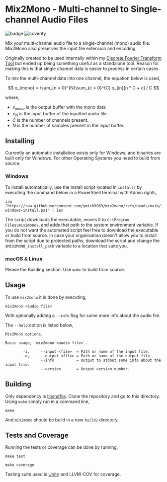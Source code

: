 # Mix2Mono - Multi-channel to Single-channel Audio Files
![badge](https://badgen.net/badge/Coverage/100/blue) ![coverity](https://scan.coverity.com/projects/31713/badge.svg)

Mix your multi-channel audio file to a single-channel (mono) audio file. Mix2Mono also preserves the input file extension and encoding.

Originally created to be used internally within my [Discrete Fourier Transform Tool](https://github.com/ymich9963/dftt) but ended up being something useful as a standalone tool. Reason for making this is that single channel data is easier to process in certain cases.

To mix the multi-channel data into one channel, the equation below is used,

$$
x_{mono} = \sum_{n = 0}^{N}\sum_{c = 0}^{C} x_{in}[n * C + c] / C 
$$

where,
- $x_{mono}$ is the output buffer with the mono data
- $x_{in}$ is the input buffer of the inputted audio file.
- $C$ is the number of channels present.
- $N$ is the number of samples present in the input buffer.

## Installing
Currently an automatic installation exists only for Windows, and binaries are built only for Windows. For other Operating Systems you need to build from source.

### Windows
To install automatically, use the install script located in `install/` by executing the command below in a PowerShell terminal with Admin rights,

```
irm "https://raw.githubusercontent.com/ymich9963/mix2mono/refs/heads/main/install/mix2mono-windows-install.ps1" | iex
```

The script downloads the executable, moves it to `C:\Program Files\mix2mono\`, and adds that path to the system environment variable. If you do not want the automated script feel free to download the executable or build from source. In case your organisation doesn't allow you to install from the script due to protected paths, download the script and change the `$MIX2MONO_install_path` variable to a location that suits you.

### macOS & Linux
Please the Building section. Use `make` to build from source.

## Usage 
To use `mix2mono` it is done by executing,
```
mix2mono <audio file>
```
With optionally adding a `--info` flag for some more info about the audio file.

The `--help` option is listed below,
```
Mix2Mono options,

Basic usage, `mix2mono <audio file>`.

        -i,     --input <file>  = Path or name of the input file.
        -o,     --output <file> = Path or name of the output file.
                --info          = Output to stdout some info about the input file.
                --version       = Output version number.
```
 
## Building
Only dependency is [libsndfile](https://github.com/libsndfile/libsndfile). Clone the repository and go to this directory. Using `make` simply run in a command line,
```
make
```
And `mix2mono` should be build in a new `build/` directory.

## Tests and Coverage
Running the tests or coverage can be done by running,
```
make test
```
```
make coverage
```
Testing suite used is [Unity](https://github.com/ThrowTheSwitch/Unity) and LLVM-COV for coverage.

